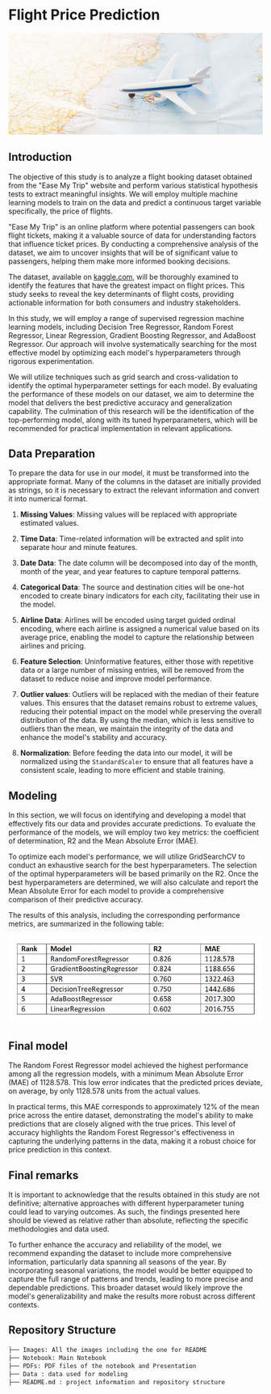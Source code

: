 
# Flight Price Prediction

![](./Images/travel.jpg)

## Introduction

The objective of this study is to analyze a flight booking dataset obtained from the "Ease My Trip" website and perform various statistical hypothesis tests to extract meaningful insights. We will employ multiple machine learning models to train on the data and predict a continuous target variable specifically, the price of flights.

"Ease My Trip" is an online platform where potential passengers can book flight tickets, making it a valuable source of data for understanding factors that influence ticket prices. By conducting a comprehensive analysis of the dataset, we aim to uncover insights that will be of significant value to passengers, helping them make more informed booking decisions.

The dataset, available on [kaggle.com](https://www.kaggle.com/datasets/jillanisofttech/flight-price-prediction-dataset/data), will be thoroughly examined to identify the features that have the greatest impact on flight prices. This study seeks to reveal the key determinants of flight costs, providing actionable information for both consumers and industry stakeholders.

In this study, we will employ a range of supervised regression machine learning models, including Decision Tree Regressor, Random Forest Regressor, Linear Regression, Gradient Boosting Regressor, and AdaBoost Regressor. Our approach will involve systematically searching for the most effective model by optimizing each model's hyperparameters through rigorous experimentation.

We will utilize techniques such as grid search and cross-validation to identify the optimal hyperparameter settings for each model. By evaluating the performance of these models on our dataset, we aim to determine the model that delivers the best predictive accuracy and generalization capability. The culmination of this research will be the identification of the top-performing model, along with its tuned hyperparameters, which will be recommended for practical implementation in relevant applications.

## Data Preparation

To prepare the data for use in our model, it must be transformed into the appropriate format. Many of the columns in the dataset are initially provided as strings, so it is necessary to extract the relevant information and convert it into numerical format.

1. **Missing Values**: Missing values will be replaced with appropriate estimated values.

2. **Time Data**: Time-related information will be extracted and split into separate hour and minute features.

3. **Date Data**: The date column will be decomposed into day of the month, month of the year, and year features to capture temporal patterns.

4. **Categorical Data**: The source and destination cities will be one-hot encoded to create binary indicators for each city, facilitating their use in the model.

5. **Airline Data**: Airlines will be encoded using target guided ordinal encoding, where each airline is assigned a numerical value based on its average price, enabling the model to capture the relationship between airlines and pricing.

6. **Feature Selection**: Uninformative features, either those with repetitive data or a large number of missing entries, will be removed from the dataset to reduce noise and improve model performance.

7. **Outlier values**: Outliers will be replaced with the median of their feature values. This ensures that the dataset remains robust to extreme values, reducing their potential impact on the model while preserving the overall distribution of the data. By using the median, which is less sensitive to outliers than the mean, we maintain the integrity of the data and enhance the model's stability and accuracy.

8. **Normalization**: Before feeding the data into our model, it will be normalized using the `StandardScaler` to ensure that all features have a consistent scale, leading to more efficient and stable training. 


## Modeling

In this section, we will focus on identifying and developing a model that effectively fits our data and provides accurate predictions. To evaluate the performance of the models, we will employ two key metrics: the coefficient of determination, R2 and the Mean Absolute Error (MAE).

To optimize each model's performance, we will utilize GridSearchCV to conduct an exhaustive search for the best hyperparameters. The selection of the optimal hyperparameters will be based primarily on the R2. Once the best hyperparameters are determined, we will also calculate and report the Mean Absolute Error for each model to provide a comprehensive comparison of their predictive accuracy.

The results of this analysis, including the corresponding performance metrics, are summarized in the following table:

![](./Images/results.png)

## Final model

The Random Forest Regressor model achieved the highest performance among all the regression models, with a minimum Mean Absolute Error (MAE) of 1128.578. This low error indicates that the predicted prices deviate, on average, by only 1128.578 units from the actual values.

In practical terms, this MAE corresponds to approximately 12% of the mean price across the entire dataset, demonstrating the model's ability to make predictions that are closely aligned with the true prices. This level of accuracy highlights the Random Forest Regressor's effectiveness in capturing the underlying patterns in the data, making it a robust choice for price prediction in this context.

## Final remarks

It is important to acknowledge that the results obtained in this study are not definitive; alternative approaches with different hyperparameter tuning could lead to varying outcomes. As such, the findings presented here should be viewed as relative rather than absolute, reflecting the specific methodologies and data used.

To further enhance the accuracy and reliability of the model, we recommend expanding the dataset to include more comprehensive information, particularly data spanning all seasons of the year. By incorporating seasonal variations, the model would be better equipped to capture the full range of patterns and trends, leading to more precise and dependable predictions. This broader dataset would likely improve the model's generalizability and make the results more robust across different contexts.


## Repository Structure

```
├── Images: All the images including the one for README
├── Notebook: Main Notebook
├── PDFs: PDF files of the notebook and Presentation
├── Data : data used for modeling
├── README.md : project information and repository structure
```






